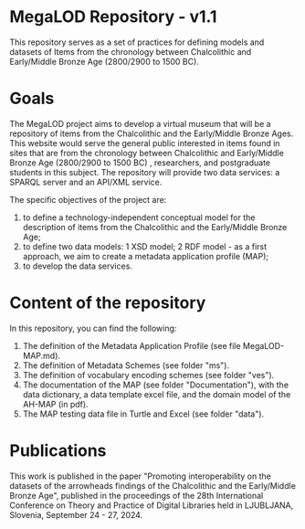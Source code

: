 # MegaLOD Repository - v1.1

This repository serves as a set of practices for defining models and datasets of Items from the chronology between Chalcolithic and Early/Middle Bronze Age (2800/2900 to 1500 BC).

# Goals
The MegaLOD project aims to develop a virtual museum that will be a repository of items from the Chalcolithic and the Early/Middle Bronze Ages. This website would serve the general public interested in items found in sites that are from the chronology between Chalcolithic and Early/Middle Bronze Age (2800/2900 to 1500 BC) , researchers, and postgraduate students in this subject. The repository will provide two data services: a SPARQL server and an API/XML service.

The specific objectives of the project are:
1. to define a technology-independent conceptual model for the description of items from the Chalcolithic and the Early/Middle Bronze Age;
2. to define two data models:
    1 XSD model;
    2 RDF model - as a first approach, we aim to create a metadata application profile (MAP);
4. to develop the data services.

# Content of the repository
In this repository, you can find the following:
1. The definition of the Metadata Application Profile (see file MegaLOD-MAP.md).
2. The definition of Metadata Schemes (see folder "ms").
3. The definition of vocabulary encoding schemes (see folder "ves").
4. The documentation of the MAP (see folder "Documentation"), with the data dictionary, a data template excel file, and the domain model of the AH-MAP (in pdf).
5. The MAP testing data file in Turtle and Excel (see folder "data").

# Publications
This work is published in the paper "Promoting interoperability on the datasets of the arrowheads findings of the Chalcolithic and the Early/Middle Bronze Age", published in the proceedings of the 28th International Conference on Theory and Practice of Digital Libraries held in LJUBLJANA, Slovenia, September 24 - 27, 2024.

